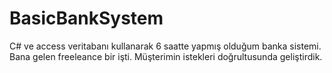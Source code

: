 # BasicBankSystem
C# ve access veritabanı kullanarak 6 saatte yapmış olduğum banka sistemi. Bana gelen freeleance bir işti. Müşterimin istekleri doğrultusunda geliştirdik. 

